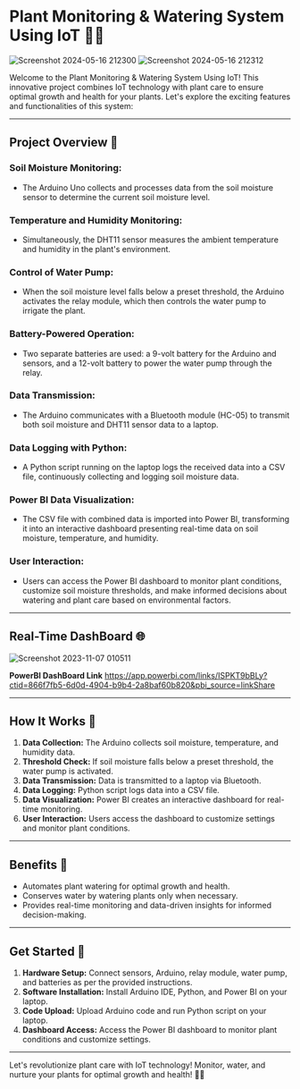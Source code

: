 # Plant Monitoring & Watering System Using IoT 🌱💧

![Screenshot 2024-05-16 212300](https://github.com/Pratham-Bajpai1/AquaFlora-Care-System/assets/124435912/3983ca60-55aa-48d6-bca1-44b247bbd1e7)
![Screenshot 2024-05-16 212312](https://github.com/Pratham-Bajpai1/AquaFlora-Care-System/assets/124435912/f5d56f2a-b1b6-448d-8eb5-0b49b95dc504)

Welcome to the Plant Monitoring & Watering System Using IoT! This innovative project combines IoT technology with plant care to ensure optimal growth and health for your plants. Let's explore the exciting features and functionalities of this system:

---

## Project Overview 🚀

### Soil Moisture Monitoring:
- The Arduino Uno collects and processes data from the soil moisture sensor to determine the current soil moisture level.

### Temperature and Humidity Monitoring:
- Simultaneously, the DHT11 sensor measures the ambient temperature and humidity in the plant's environment.

### Control of Water Pump:
- When the soil moisture level falls below a preset threshold, the Arduino activates the relay module, which then controls the water pump to irrigate the plant.

### Battery-Powered Operation:
- Two separate batteries are used: a 9-volt battery for the Arduino and sensors, and a 12-volt battery to power the water pump through the relay.

### Data Transmission:
- The Arduino communicates with a Bluetooth module (HC-05) to transmit both soil moisture and DHT11 sensor data to a laptop.

### Data Logging with Python:
- A Python script running on the laptop logs the received data into a CSV file, continuously collecting and logging soil moisture data.

### Power BI Data Visualization:
- The CSV file with combined data is imported into Power BI, transforming it into an interactive dashboard presenting real-time data on soil moisture, temperature, and humidity.

### User Interaction:
- Users can access the Power BI dashboard to monitor plant conditions, customize soil moisture thresholds, and make informed decisions about watering and plant care based on environmental factors.

---

## Real-Time DashBoard 🌐

![Screenshot 2023-11-07 010511](https://github.com/Pratham-Bajpai1/AquaFlora-Care-System/assets/124435912/a58e2611-eedc-4c52-af44-57047ac3ce13)

**PowerBI DashBoard Link** https://app.powerbi.com/links/ISPKT9bBLy?ctid=866f7fb5-6d0d-4904-b9b4-2a8baf60b820&pbi_source=linkShare

---

## How It Works 🔄

1. **Data Collection:** The Arduino collects soil moisture, temperature, and humidity data.
2. **Threshold Check:** If soil moisture falls below a preset threshold, the water pump is activated.
3. **Data Transmission:** Data is transmitted to a laptop via Bluetooth.
4. **Data Logging:** Python script logs data into a CSV file.
5. **Data Visualization:** Power BI creates an interactive dashboard for real-time monitoring.
6. **User Interaction:** Users access the dashboard to customize settings and monitor plant conditions.

---

## Benefits 🌟

- Automates plant watering for optimal growth and health.
- Conserves water by watering plants only when necessary.
- Provides real-time monitoring and data-driven insights for informed decision-making.

---

## Get Started 🌿

1. **Hardware Setup:** Connect sensors, Arduino, relay module, water pump, and batteries as per the provided instructions.
2. **Software Installation:** Install Arduino IDE, Python, and Power BI on your laptop.
3. **Code Upload:** Upload Arduino code and run Python script on your laptop.
4. **Dashboard Access:** Access the Power BI dashboard to monitor plant conditions and customize settings.

---

Let's revolutionize plant care with IoT technology! Monitor, water, and nurture your plants for optimal growth and health! 🌿💦
